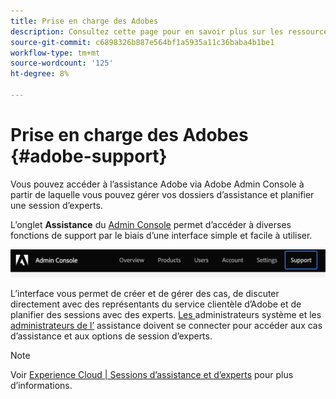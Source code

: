 ```yaml
---
title: Prise en charge des Adobes
description: Consultez cette page pour en savoir plus sur les ressources d’aide à l’intégration et la prise en charge des Adobes.
source-git-commit: c6898326b887e564bf1a5935a11c36baba4b1be1
workflow-type: tm+mt
source-wordcount: '125'
ht-degree: 8%

---
```



# Prise en charge des Adobes {#adobe-support}

Vous pouvez accéder à l’assistance Adobe via Adobe Admin Console à partir de laquelle vous pouvez gérer vos dossiers d’assistance et planifier une session d’experts.

L’onglet **Assistance** du [Admin Console](https://adminconsole.adobe.com/) permet d’accéder à diverses fonctions de support par le biais d’une interface simple et facile à utiliser.

![image](/help/onboarding/learn-concepts/assets/support-menu.png)

L’interface vous permet de créer et de gérer des cas, de discuter directement avec des représentants du service clientèle d’Adobe et de planifier des sessions avec des experts. [Les ](https://helpx.adobe.com/enterprise/using/admin-roles.ug.html) administrateurs système et les  [administrateurs de l’](https://helpx.adobe.com/enterprise/using/admin-roles.ug.html) assistance doivent se connecter pour accéder aux cas d’assistance et aux options de session d’experts.

>[!NOTE]
> Voir [Experience Cloud | Sessions d’assistance et d’experts](https://helpx.adobe.com/fr/enterprise/admin-guide.html/enterprise/using/support-for-experience-cloud.ug.html) pour plus d’informations.